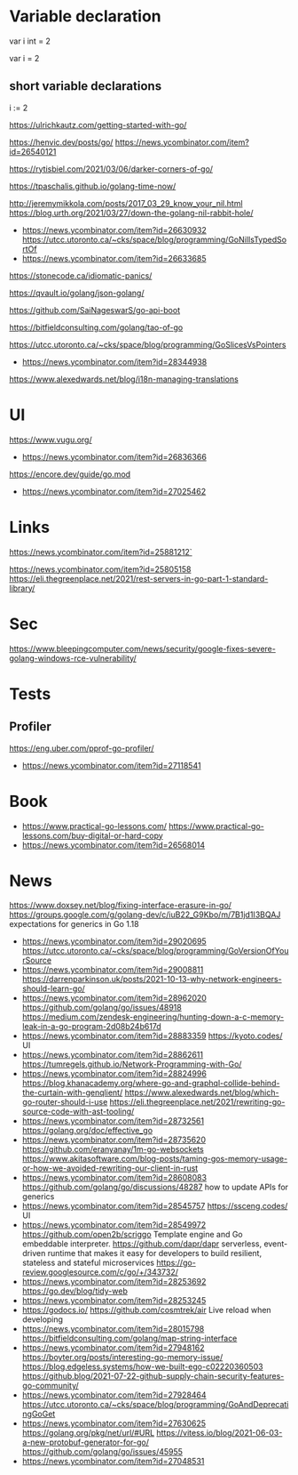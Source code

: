 # Variable declaration
var i int = 2

var i = 2

## short variable declarations
i := 2

https://ulrichkautz.com/getting-started-with-go/

https://henvic.dev/posts/go/
https://news.ycombinator.com/item?id=26540121

https://rytisbiel.com/2021/03/06/darker-corners-of-go/

https://tpaschalis.github.io/golang-time-now/

http://jeremymikkola.com/posts/2017_03_29_know_your_nil.html
https://blog.urth.org/2021/03/27/down-the-golang-nil-rabbit-hole/
* https://news.ycombinator.com/item?id=26630932
https://utcc.utoronto.ca/~cks/space/blog/programming/GoNilIsTypedSortOf
* https://news.ycombinator.com/item?id=26633685

https://stonecode.ca/idiomatic-panics/

https://qvault.io/golang/json-golang/

https://github.com/SaiNageswarS/go-api-boot

https://bitfieldconsulting.com/golang/tao-of-go

https://utcc.utoronto.ca/~cks/space/blog/programming/GoSlicesVsPointers
* https://news.ycombinator.com/item?id=28344938

https://www.alexedwards.net/blog/i18n-managing-translations

# UI
https://www.vugu.org/
* https://news.ycombinator.com/item?id=26836366

https://encore.dev/guide/go.mod
* https://news.ycombinator.com/item?id=27025462

# Links
https://news.ycombinator.com/item?id=25881212`

https://news.ycombinator.com/item?id=25805158 https://eli.thegreenplace.net/2021/rest-servers-in-go-part-1-standard-library/

# Sec

https://www.bleepingcomputer.com/news/security/google-fixes-severe-golang-windows-rce-vulnerability/

# Tests

## Profiler
https://eng.uber.com/pprof-go-profiler/
* https://news.ycombinator.com/item?id=27118541

# Book
* https://www.practical-go-lessons.com/  https://www.practical-go-lessons.com/buy-digital-or-hard-copy
 * https://news.ycombinator.com/item?id=26568014

# News
https://www.doxsey.net/blog/fixing-interface-erasure-in-go/
https://groups.google.com/g/golang-dev/c/iuB22_G9Kbo/m/7B1jd1I3BQAJ expectations for generics in Go 1.18
* https://news.ycombinator.com/item?id=29020695
https://utcc.utoronto.ca/~cks/space/blog/programming/GoVersionOfYourSource
* https://news.ycombinator.com/item?id=29008811
https://darrenparkinson.uk/posts/2021-10-13-why-network-engineers-should-learn-go/
* https://news.ycombinator.com/item?id=28962020
https://github.com/golang/go/issues/48918
https://medium.com/zendesk-engineering/hunting-down-a-c-memory-leak-in-a-go-program-2d08b24b617d
* https://news.ycombinator.com/item?id=28883359
https://kyoto.codes/ UI
* https://news.ycombinator.com/item?id=28862611
https://tumregels.github.io/Network-Programming-with-Go/
* https://news.ycombinator.com/item?id=28824996
https://blog.khanacademy.org/where-go-and-graphql-collide-behind-the-curtain-with-genqlient/
https://www.alexedwards.net/blog/which-go-router-should-i-use
https://eli.thegreenplace.net/2021/rewriting-go-source-code-with-ast-tooling/
* https://news.ycombinator.com/item?id=28732561
https://golang.org/doc/effective_go
* https://news.ycombinator.com/item?id=28735620
https://github.com/eranyanay/1m-go-websockets
https://www.akitasoftware.com/blog-posts/taming-gos-memory-usage-or-how-we-avoided-rewriting-our-client-in-rust
* https://news.ycombinator.com/item?id=28608083
https://github.com/golang/go/discussions/48287 how to update APIs for generics
* https://news.ycombinator.com/item?id=28545757
https://ssceng.codes/ UI
* https://news.ycombinator.com/item?id=28549972
https://github.com/open2b/scriggo Template engine and Go embeddable interpreter.
https://github.com/dapr/dapr serverless, event-driven runtime that makes it easy for developers to build resilient, stateless and stateful microservices
https://go-review.googlesource.com/c/go/+/343732/
* https://news.ycombinator.com/item?id=28253692
https://go.dev/blog/tidy-web
* https://news.ycombinator.com/item?id=28253245
 * https://godocs.io/
https://github.com/cosmtrek/air Live reload when developing
* https://news.ycombinator.com/item?id=28015798
https://bitfieldconsulting.com/golang/map-string-interface
* https://news.ycombinator.com/item?id=27948162
https://boyter.org/posts/interesting-go-memory-issue/
https://blog.edgeless.systems/how-we-built-ego-c02220360503
https://github.blog/2021-07-22-github-supply-chain-security-features-go-community/
* https://news.ycombinator.com/item?id=27928464
https://utcc.utoronto.ca/~cks/space/blog/programming/GoAndDeprecatingGoGet
* https://news.ycombinator.com/item?id=27630625
https://golang.org/pkg/net/url/#URL
https://vitess.io/blog/2021-06-03-a-new-protobuf-generator-for-go/
https://github.com/golang/go/issues/45955
* https://news.ycombinator.com/item?id=27048531